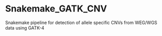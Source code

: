 # Snakemake_GATK_CNV
Snakemake pipeline for detection of allele specific CNVs from WEG/WGS data using GATK-4
